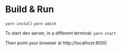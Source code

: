# Build & Run
`yarn install`
`yarn watch`

To start dev server, in a different terminal:
`yarn start`

Then point your browser at http://localhost:8000

